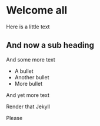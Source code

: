 # Welcome all

Here is a little text

## And now a sub heading

And some more text 

-  A bullet
- Another bullet
- More bullet



And yet more text


Render that Jekyll

Please
